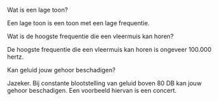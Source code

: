 Wat is een lage toon? 

Een lage toon is een toon met een lage frequentie.


Wat is de hoogste frequentie die een vleermuis kan horen? 

De hoogste frequentie die een vleermuis kan horen is ongeveer 100.000 hertz.


Kan geluid jouw gehoor beschadigen? 

Jazeker. Bij constante blootstelling van geluid boven 80 DB kan jouw gehoor beschadigen. Een voorbeeld hiervan is een concert.